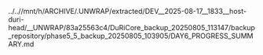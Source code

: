../..//mnt/h/ARCHIVE/.UNWRAP/extracted/DEV__2025-08-17__1833__host-duri-head/__UNWRAP/83a25563c4/DuRiCore_backup_20250805_113147/backup_repository/phase5_5_backup_20250805_103905/DAY6_PROGRESS_SUMMARY.md